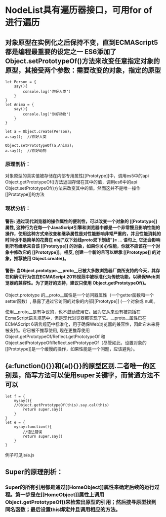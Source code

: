 # NodeList具有遍历器接口，可用for of进行遍历

## 对象原型在实例化之后保持不变，直到ECMAScript5都是编程最重要的设定之一 ES6添加了Object.setPrototypeOf()方法来改变任意指定对象的原型，其接受两个参数：需要改变的对象，指定的原型
```
let Person = {
    say(){
        console.log('你好人类')
    }
}
let Anima = {
    say(){
        console.log('你好动物')
    }
}

let a = Object.create(Person);
a.say();  //你好人类

Object.setPrototypeOf(a,Anima);
a.say();  //你好动物
```
### 原理剖析：
对象原型的真实值被存储在内部专用属性[[Prototype]]中，调用es5中的api Object.getPrototypeOf()方法返回存储在其中的值，调用es6中的api Object.setPrototypeOf()方法来改变其中的值。然而这并不是唯一操作[[Prototype]]的方法

### 现状分析：

#### 警告: 通过现代浏览器的操作属性的便利性，可以改变一个对象的 [[Prototype]] 属性, 这种行为在每一个JavaScript引擎和浏览器中都是一个非常慢且影响性能的操作，使用这种方式来改变和继承属性是对性能影响非常严重的，并且性能消耗的时间也不是简单的花费在 obj["双下划线proto双下划线"]= ... 语句上, 它还会影响到所有继承来自该 [[Prototype]] 的对象，如果你关心性能，你就不应该在一个对象中修改它的 [[Prototype]]。相反, 创建一个新的且可以继承 [[Prototype]] 的对象，推荐使用 Object.create()。
#### 警告: 当Object.prototype.__proto__已被大多数浏览器厂商所支持的今天，其存在和确切行为仅在ECMAScript 2015规范中被标准化为传统功能，以确保Web浏览器的兼容性。为了更好的支持，建议只使用 Object.getPrototypeOf()。

Object.prototype 的__proto__属性是一个访问器属性（一个getter函数和一个setter函数）, 暴露了通过它访问的对象的内部[[Prototype]] (一个对象或 null)。
 
使用__proto__是有争议的，也不鼓励使用它。因为它从来没有被包括在EcmaScript语言规范中，但是现代浏览器都实现了它。__proto__属性已在ECMAScript 6语言规范中标准化，用于确保Web浏览器的兼容性，因此它未来将被支持。它已被不推荐使用, 现在更推荐使用Object.getPrototypeOf/Reflect.getPrototypeOf 和Object.setPrototypeOf/Reflect.setPrototypeOf（尽管如此，设置对象的[[Prototype]]是一个缓慢的操作，如果性能是一个问题，应该避免）。

## {a:function(){}}和{a(){}}的原型区别.二者唯一的区别是，简写方法可以使用super关键字，而普通方法不可以
```
let f = {
    mysay(){
    //Object.getPrototypeOf(this).say.cal(this)
        return super.say()
    }
}
let e = {
    mysay:function(){
        //语法错误
        return super.say()
    }
}
```
例子可见js/a.js
## Super的原理剖析：
### Super的所有引用都是通过[[HomeObject]]属性来确定后续的运行过程。第一步是在[[HomeObject]]属性上调用Object.getPrototypeOf()来检索出原型的引用；然后搜寻原型找到同名函数；最后设置this绑定并且调用相应的方法。